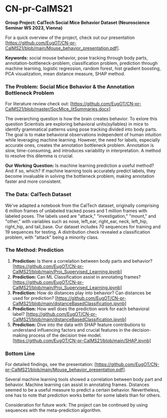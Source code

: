 # CN-pr-CalMS21

**Group Project: CalTech Social Mice Behavior Dataset (Neuroscience Seminar WS 2023, Vienna)**

For a quick overview of the project, check out our presentation 
[https://github.com/EugOT/CN-pr-CalMS21/blob/main/Mouse_behavior_presentation.pdf].

**Keywords:** social mouse behavior, pose tracking through body parts, annotation-bottleneck-problem, classification problem, prediction through machine learning, logistic regression, random forest, hist gradient boosting, PCA visualization, mean distance measure, SHAP method.

### The Problem: Social Mice Behavior & the Annotation Bottleneck Problem 

For literature review check out:
[https://github.com/EugOT/CN-pr-CalMS21/blob/master/SocMice_litSummaries.docx]

The overarching question is how the brain creates behavior. To exlore this question Scientists are exploring behavioral units(syllables) in mice to identify grammatical patterns using pose tracking divided into body parts. The goal is to make behavioral observations independent of human intuition while leveraging machine learning. However, the need for labels, especially accurate ones, creates the annotation bottleneck problem. Annotation is slow, time-consuming, and introduces variability in interpretation. A method to resolve this dilemma is crucial.

**Our Working Question:** Is machine learning prediction a useful method? And if so, which? If machine learning tools accurately predict labels, they become invaluable in solving the bottleneck problem, making annotation faster and more consistent.

### The Data: CalTech Dataset

We've adapted a notebook from the CalTech dataset, originally comprising 6 million frames of unlabeled tracked poses and 1 million frames with labeled poses. The labels used are "attack," "investigation," "mount," and "other," with variables such as nose, left_ear, right_ear, neck, left_hip, right_hip, and tail_base. Our dataset includes 70 sequences for training and 19 sequences for testing. A distribution check revealed a classification problem, with "attack" being a minority class.

### The Method: Prediction

1. **Prediction:** Is there a correlation between body parts and behavior?
   [https://github.com/EugOT/CN-pr-CalMS21/blob/main/Proj_Supervised_Learning.ipynb]
2. **Prediction:** Can ML Classification assist in annotating frames?
   [https://github.com/EugOT/CN-pr-CalMS21/blob/main/Proj_Supervised_Learning.ipynb]
3. **Prediction:** How do distances play into behavior? Can distances be used for prediction?
   [https://github.com/EugOT/CN-pr-CalMS21/blob/main/distanceBasedClassification.ipynb]
4. **Prediction:** How well does the prediction work for each behavioral label?
   [https://github.com/EugOT/CN-pr-CalMS21/blob/main/distanceBasedClassification.ipynb]
0. **Prediction:** Dive into the data with SHAP feature contributions to understand influencing factors and crucial features in the decision-making process of the decision tree model.
   [https://github.com/EugOT/CN-pr-CalMS21/blob/main/SHAP.ipynb]

### Bottom Line

For detailed findings, see the presentation: [https://github.com/EugOT/CN-pr-CalMS21/blob/main/Mouse_behavior_presentation.pdf].

Several machine learning tools showed a correlation between body part and behavior. Machine learning can assist in annotating frames. Distances seemed to be a useful measure to predict a certain behavior. Nevertheless, one has to note that prediction works better for some labels than for others.

Consideration for future work: The project can be continued by using sequences with the meta-prediction algorithm.

